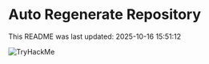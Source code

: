# Auto Regenerate Repository

This README was last updated: 2025-10-16 15:51:12

 ![TryHackMe](https://tryhackme.com/badge/533634)